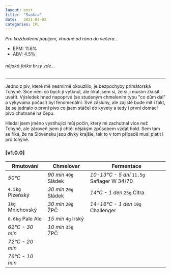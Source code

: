 ```yaml
---
layout: post
title:  "Svokra"
date:   2021-04-02
categories: IPL 
---
```


*Pro každodenní popíjení, vhodné od rána do večera...*

- EPM: 11.6% 
- ABV: 4.5%

###### *nějaká fotka brzy zde...* 

***

Jedno z piv, které mě nesmírně okouzlilo, je bezpochyby primátorská Tchyně. Sice není co bych ji vytknul, ale říkal jsem si, že si ji musím zkusit uvařit. Výsledek hned napoprvé (se studeným chmelením typu "co dům dal" a výkyvama počasí) byl fenomenální. Své zásluhy, ale zajisté bude mít i fakt, že se jednalo o první pivo co jsem stáčel do kyvety a tedy i první domácí pivo chutnané na čepu.

Hledal jsem jméno vystihující můj počin, který mi zachutnal více než Tchyně, ale zároveň jsem ji chtěl nějakým způsobem vzdát hold. Sem tam se říká, že na Slovensku jsou dívky krajšie, tak to v tom případě musí platit i pro tchýně.


### [v1.0.0]

Rmutování          | Chmelovar             | Fermentace
---                | ---                   | ---
*50°C*             | *90 min* `40g` Sládek | *10-13°C - 5 dní* `11.5g` Saflager W 34/70
`4.5kg` Plzeňský   | *30 min* `20g` Sládek | *14°C - 1 den* `25g` Citra
`1kg` Mnichovský   | *30 min* `20g` ŽPČ    | *14-16°C - 1 den* `10g` Challenger
`0.6kg` Pale Ale   | *15 min* `4g` Irský   |
*62°C - 30 min*    | *10 min* `35g` ŽPČ    |
*72°C - 20 min*    |                       |
*76°C - 10 min*    |                       |
